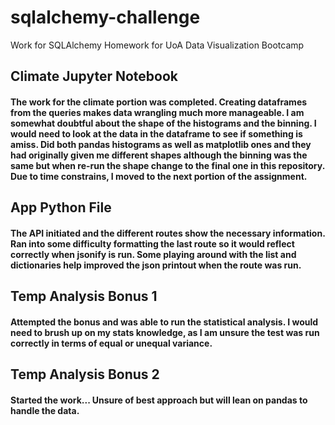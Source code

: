 # sqlalchemy-challenge

Work for SQLAlchemy Homework for UoA Data Visualization Bootcamp

## Climate Jupyter Notebook

#### The work for the climate portion was completed. Creating dataframes from the queries makes data wrangling much more manageable. I am somewhat doubtful about the shape of the histograms and the binning. I would need to look at the data in the dataframe to see if something is amiss. Did both pandas histograms as well as matplotlib ones and they had originally given me different shapes although the binning was the same but when re-run the shape change to the final one in this repository. Due to time constrains, I moved to the next portion of the assignment.

## App Python File

#### The API initiated and the different routes show the necessary information. Ran into some difficulty formatting the last route so it would reflect correctly when jsonify is run. Some playing around with the list and dictionaries help improved the json printout when the route was run.

## Temp Analysis Bonus 1

#### Attempted the bonus and was able to run the statistical analysis. I would need to brush up on my stats knowledge, as I am unsure the test was run correctly in terms of equal or unequal variance.

## Temp Analysis Bonus 2

#### Started the work... Unsure of best approach but will lean on pandas to handle the data.

